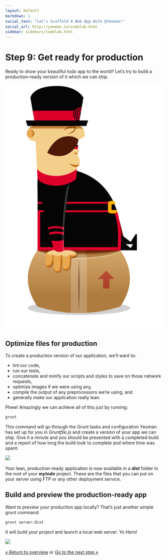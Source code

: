 ```yaml
---
layout: default
markdown: 1
social_text: "Let's Scaffold A Web App With @Yeoman!"
social_url: http://yeoman.io/codelab.html
sidebar: sidebars/codelab.html
---
```


# Step 9: Get ready for production

Ready to show your beautiful todo app to the world? Let’s try to build a production-ready version of it which we can ship.

<div class="mast-holder">
  <img src="/assets/img/yeoman-009.png">
</div>

## Optimize files for production

To create a production version of our application, we’ll want to:

* lint our code,
* run our tests,
* concatenate and minify our scripts and styles to save on those network requests,
* optimize images if we were using any,
* compile the output of any preprocessors we’re using, and
* generally make our application really lean.

Phew! Amazingly we can achieve all of this just by running:

```sh
grunt
```

This command will go through the Grunt tasks and configuration Yeoman has set up for you in *Gruntfile.js* and create a version of your app we can ship. Give it a minute and you should be presented with a completed build and a report of how long the build took to complete and where time was spent:

![](/assets/img/codelab/image_35.png)

Your lean, production-ready application is now available in a ***dist*** folder in the root of your ***mytodo*** project. These are the files that you can put on your server using FTP or any other deployment service.

## Build and preview the production-ready app

Want to preview your production app locally? That’s just another simple grunt command:

```sh
grunt server:dist
```

It will build your project and launch a local web server. Yo Hero!

![](/assets/img/codelab/image_36.png)

<p class="codelab-paging">
  <a href="../codelab.html#toc">&laquo; Return to overview</a>
  or
  <a href="local-storage.html">Go to the next step &raquo;</a>
</p>
